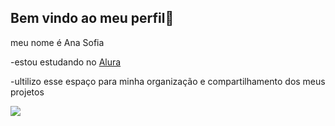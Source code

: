 ## Bem vindo ao meu perfil👋

meu nome é Ana Sofia

-estou estudando no [Alura](https:www.alura.com.br)

-ultilizo esse espaço para minha organização e compartilhamento dos meus projetos 




![](https://tenor.com/pt-BR/view/hello-kitty-gif-17633048277271932240)
